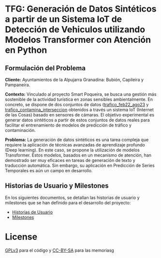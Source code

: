 # TFG: Generación de Datos Sintéticos a partir de un Sistema IoT de Detección de Vehiculos utilizando Modelos Transformer con Atención en Python

## Formulación del Problema

**Cliente:** Ayuntamientos de la Alpujarra Granadina: Bubión, Capileira y Pampaneira.

**Contexto:** Vinculado al proyecto Smart Poqueira, se busca una gestión más sostenible de la actividad turística en zonas sensibles ambientalmente. En concreto, se dispone de dos conjuntos de datos ([trafico_feb22_ago23](data/trafico_contamina_intersección.csv) y [trafico_contamina_interseccion](data/trafico_contamina_interseccion) obtenidos a través un sistema IoT (Internet de las Cosas) basado en sensores de cámaras. El objetivo experimental es generar datos sintéticos a partir de estos conjuntos de datos reales para facilitar el entrenamiento de modelos de predicción de tráfico y contaminación.

**Problema:** La generación de datos sintéticos es una tarea compleja que requiere la aplicación de técnicas avanzadas de aprendizaje profundo (Deep learning). En este caso, se propone la utilización de modelos Transformer. Estos modelos, basados en un mecanismo de atención, han demostrado ser muy eficaces en tareas de generación de texto y traducción automática. Sin embargo, su aplicación en Predicción de Series Temporales es aún un campo en desarrollo.

## Historias de Usuario y Milestones

En los siguientes documentos, se detallan las historias de usuario y milestones que se han definido para el
desarrollo del proyecto:

- [Historias de Usuario](docs/user-stories.md)
- [Milestones](docs/milestones.md)

# License

[GPLv3](LICENSE) para el código y [CC-BY-SA](https://creativecommons.org/licenses/by-sa/4.0/) para las memoriasg